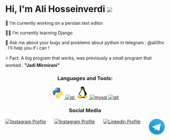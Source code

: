 <br />

# Hi, I'm Ali Hosseinverdi <img width="30" src="https://camo.githubusercontent.com/e8e7b06ecf583bc040eb60e44eb5b8e0ecc5421320a92929ce21522dbc34c891/68747470733a2f2f6d656469612e67697068792e636f6d2f6d656469612f6876524a434c467a6361737252346961377a2f67697068792e676966">


💼 I’m currently working on a persian text editor

🧑‍🎓 I’m currently learning Django

💬 Ask me about your bugs and problems about python in telegram : @ali0hv . I'll help you if i can !

⚡ Fact: A big program that works, was previously a small program that worked . **"Jadi Mirmirani"**


<h3 align="center">Languages and Tools:</h3>

<p align="center">
<a href="https://www.python.org" target="_blank"> <img src="https://raw.githubusercontent.com/devicons/devicon/master/icons/python/python-original.svg" alt="python" width="40" height="40"/> </a>
<a href="https://www.qt.io/" target="_blank"> <img src="https://upload.wikimedia.org/wikipedia/commons/0/0b/Qt_logo_2016.svg" alt="qt" width="40" height="40"/> </a> 
<a href="https://www.linux.org/" target="_blank"> <img src="https://raw.githubusercontent.com/devicons/devicon/master/icons/linux/linux-original.svg" alt="linux" width="40" height="40"/> </a> 
<a href="https://www.djangoproject.com/" target="_blank"> <img src="https://icon-library.com/images/django-icon/django-icon-0.jpg" alt="mysql" width="40" height="40"/> </a>  
<a href="https://git-scm.com/" target="_blank"> <img src="https://www.vectorlogo.zone/logos/git-scm/git-scm-icon.svg" alt="git" width="40" height="40"/> </a> 
</p>

<h3 align="center">
Social Media
</h3>

<div align="center" style="display: flex; justify-content: space-between;">
    <a href="https://www.youtube.com/channel/UCfWOfDCru2FSFNtDS26te8Q">
        <img src="https://i.imgur.com/FpwHmmL.png" width="50" height="50" alt="Instagram Profile">
    </a>
    <a href="https://www.instagram.com/alihv.ir">
        <img src="https://upload.wikimedia.org/wikipedia/commons/thumb/a/a5/Instagram_icon.png/600px-Instagram_icon.png" width="50" height="50" alt="Instagram Profile">
    </a>
    <a href="https://www.linkedin.com/in/ali-hosseinverdi-63368320b/">
        <img src="https://cdn-icons-png.flaticon.com/512/174/174857.png" width="50" height="50" alt="Linkedin Profile">
    </a>
    <a href="https://t.me/ali0hv">
        <img src="https://raw.githubusercontent.com/github/explore/80688e429a7d4ef2fca1e82350fe8e3517d3494d/topics/telegram/telegram.png" alt="Telegram" height="50" width="50">
    </a>
</div>

<!-- <br>
<p align="center">
<img alt="GitHub stats" src="https://github-readme-stats.vercel.app/api?username=ali-hv&show_icons=true&theme=dark">
<img alt="Top Langs" src="https://github-readme-stats.vercel.app/api/top-langs/?username=ali-hv&show_icons=true&theme=dark">
</p> -->
